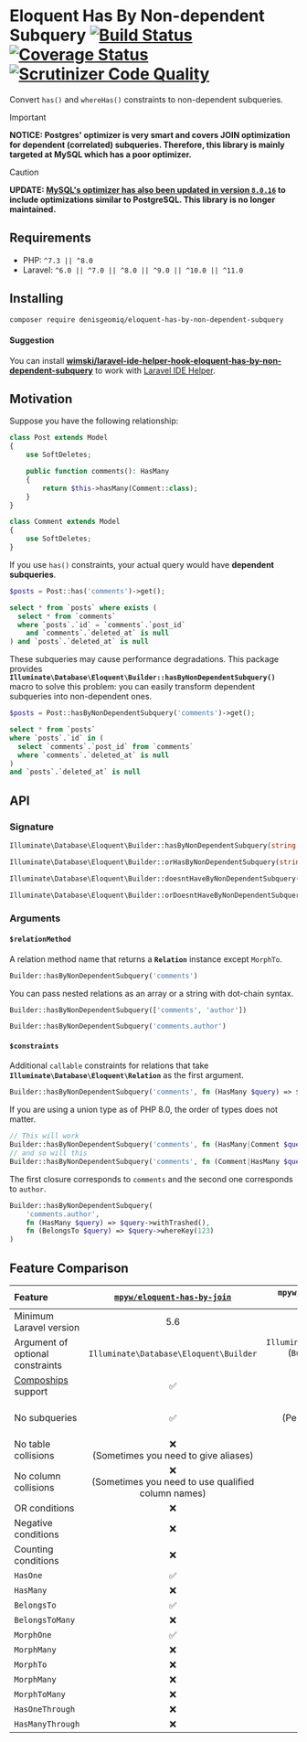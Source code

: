 # Eloquent Has By Non-dependent Subquery [![Build Status](https://github.com/denisgeomiq/eloquent-has-by-non-dependent-subquery/actions/workflows/ci.yml/badge.svg?branch=master)](https://github.com/denisgeomiq/eloquent-has-by-non-dependent-subquery/actions) [![Coverage Status](https://coveralls.io/repos/github/denisgeomiq/eloquent-has-by-non-dependent-subquery/badge.svg?branch=master)](https://coveralls.io/github/denisgeomiq/eloquent-has-by-non-dependent-subquery?branch=master) [![Scrutinizer Code Quality](https://scrutinizer-ci.com/g/denisgeomiq/eloquent-has-by-non-dependent-subquery/badges/quality-score.png?b=master)](https://scrutinizer-ci.com/g/denisgeomiq/eloquent-has-by-non-dependent-subquery/?branch=master)

Convert `has()` and `whereHas()` constraints to non-dependent subqueries.

> [!IMPORTANT]
> **NOTICE: Postgres' optimizer is very smart and covers JOIN optimization for dependent (correlated) subqueries. Therefore, this library is mainly targeted at MySQL which has a poor optimizer.**

> [!CAUTION]
> **UPDATE: [MySQL's optimizer has also been updated in version `8.0.16`](https://zenn.dev/yumemi_inc/articles/e8ca9535dba0b6) to include optimizations similar to PostgreSQL. This library is no longer maintained.**

## Requirements

- PHP: `^7.3 || ^8.0`
- Laravel: `^6.0 || ^7.0 || ^8.0 || ^9.0 || ^10.0 || ^11.0`

## Installing

```bash
composer require denisgeomiq/eloquent-has-by-non-dependent-subquery
```

#### Suggestion

You can install **[wimski/laravel-ide-helper-hook-eloquent-has-by-non-dependent-subquery](https://github.com/wimski/laravel-ide-helper-hook-eloquent-has-by-non-dependent-subquery)** to work with [Laravel IDE Helper](https://github.com/barryvdh/laravel-ide-helper).

## Motivation

Suppose you have the following relationship:

```php
class Post extends Model
{
    use SoftDeletes;

    public function comments(): HasMany
    {
        return $this->hasMany(Comment::class);
    }
}
```


```php
class Comment extends Model
{
    use SoftDeletes;
}
```

If you use `has()` constraints, your actual query would have **dependent subqueries**.

```php
$posts = Post::has('comments')->get();
```

```sql
select * from `posts` where exists (
  select * from `comments`
  where `posts`.`id` = `comments`.`post_id`
    and `comments`.`deleted_at` is null
) and `posts`.`deleted_at` is null
```

These subqueries may cause performance degradations.
This package provides **`Illuminate\Database\Eloquent\Builder::hasByNonDependentSubquery()`** macro to solve this problem:
you can easily transform dependent subqueries into non-dependent ones.

```php
$posts = Post::hasByNonDependentSubquery('comments')->get();
```

```sql
select * from `posts`
where `posts`.`id` in (
  select `comments`.`post_id` from `comments`
  where `comments`.`deleted_at` is null
)
and `posts`.`deleted_at` is null
```

## API

### Signature

```php
Illuminate\Database\Eloquent\Builder::hasByNonDependentSubquery(string|string[] $relationMethod, ?callable ...$constraints): $this
```

```php
Illuminate\Database\Eloquent\Builder::orHasByNonDependentSubquery(string|string[] $relationMethod, ?callable ...$constraints): $this
```

```php
Illuminate\Database\Eloquent\Builder::doesntHaveByNonDependentSubquery(string|string[] $relationMethod, ?callable ...$constraints): $this
```

```php
Illuminate\Database\Eloquent\Builder::orDoesntHaveByNonDependentSubquery(string|string[] $relationMethod, ?callable ...$constraints): $this
```

### Arguments

#### `$relationMethod`

A relation method name that returns a **`Relation`** instance except `MorphTo`.

```php
Builder::hasByNonDependentSubquery('comments')
```

You can pass nested relations as an array or a string with dot-chain syntax.

```php
Builder::hasByNonDependentSubquery(['comments', 'author'])
```

```php
Builder::hasByNonDependentSubquery('comments.author')
```

#### `$constraints`

Additional `callable` constraints for relations that take **`Illuminate\Database\Eloquent\Relation`** as the first argument.

```php
Builder::hasByNonDependentSubquery('comments', fn (HasMany $query) => $query->withTrashed())
```

If you are using a union type as of PHP 8.0, the order of types does not matter.

```php
// This will work
Builder::hasByNonDependentSubquery('comments', fn (HasMany|Comment $query) => $query->withTrashed())
// and so will this
Builder::hasByNonDependentSubquery('comments', fn (Comment|HasMany $query) => $query->withTrashed())
```

The first closure corresponds to `comments` and the second one corresponds to `author`.

```php
Builder::hasByNonDependentSubquery(
    'comments.author',
    fn (HasMany $query) => $query->withTrashed(),
    fn (BelongsTo $query) => $query->whereKey(123)
)
```

## Feature Comparison

| Feature | [`mpyw/eloquent-has-by-join`](https://github.com/mpyw/eloquent-has-by-join) | `mpyw/eloquent-has-by-non-dependent-subquery` |
|:----|:---:|:---:|
| Minimum Laravel version | 5.6 | 5.8 |
| Argument of optional constraints | `Illuminate\Database\Eloquent\Builder` | `Illuminate\Database\Eloquent\Relations\*`<br>(`Builder` can be also accepted by specifying argument type) |
| [Compoships](https://github.com/topclaudy/compoships) support | ✅ | ❌ |
| No subqueries | ✅ | ❌<br>(Performance depends on database optimizers) |
| No table collisions | ❌<br>(Sometimes you need to give aliases) | ✅ |
| No column collisions | ❌<br>(Sometimes you need to use qualified column names) | ✅ |
| OR conditions | ❌ | ✅ |
| Negative conditions | ❌ | ✅ |
| Counting conditions | ❌ | ❌ |
| `HasOne` | ✅ | ✅ |
| `HasMany` | ❌ | ✅ |
| `BelongsTo` | ✅ | ✅ |
| `BelongsToMany` | ❌ | ✅ |
| `MorphOne` | ✅ | ✅ |
| `MorphMany` | ❌ | ✅ |
| `MorphTo` | ❌ | ❌ |
| `MorphMany` | ❌ | ✅ |
| `MorphToMany` | ❌ | ✅ |
| `HasOneThrough` | ❌ | ✅ |
| `HasManyThrough` | ❌ | ✅ |
